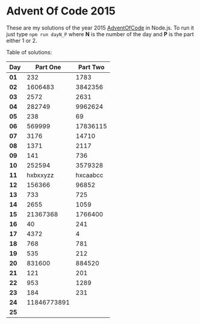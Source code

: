 # Advent Of Code 2015
These are my solutions of the year 2015 [AdventOfCode](https://adventofcode.com/2015) in Node.js.
To run it just type `npm run dayN_P` where **N** is the number of the day and **P** is the part either 1 or 2.

Table of solutions:

| Day    | Part One    | Part Two |
|--------|-------------|----------|
| **01** | 232         | 1783     |
| **02** | 1606483     | 3842356  |
| **03** | 2572        | 2631     |
| **04** | 282749      | 9962624  |
| **05** | 238         | 69       |
| **06** | 569999      | 17836115 |
| **07** | 3176        | 14710    |
| **08** | 1371        | 2117     |
| **09** | 141         | 736      |
| **10** | 252594      | 3579328  |
| **11** | hxbxxyzz    | hxcaabcc |
| **12** | 156366      | 96852    |
| **13** | 733         | 725      |
| **14** | 2655        | 1059     |
| **15** | 21367368    | 1766400  |
| **16** | 40          | 241      |
| **17** | 4372        | 4        |
| **18** | 768         | 781      |
| **19** | 535         | 212      |
| **20** | 831600      | 884520   |
| **21** | 121         | 201      |
| **22** | 953         | 1289     |
| **23** | 184         | 231      |
| **24** | 11846773891 |          |
| **25** |             |          |
